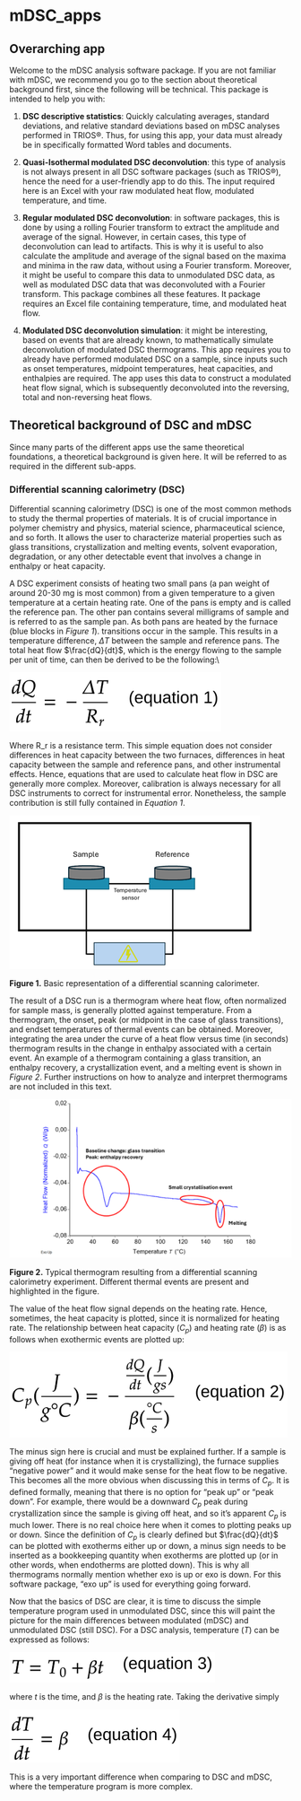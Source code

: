 # mDSC_apps

## Overarching app

Welcome to the mDSC analysis software package. If you are not familiar with mDSC, 
we recommend you go to the section about theoretical background first, since the 
following will be technical. This package is intended to help you with:

1. **DSC descriptive statistics**: Quickly calculating averages, standard deviations, 
and relative standard deviations based on mDSC analyses performed in TRIOS®. Thus,
for using this app, your data must already be in specifically formatted Word tables 
and documents.  

2. **Quasi-Isothermal modulated DSC deconvolution**: this type of analysis is not 
always present in all DSC software packages (such as TRIOS®), hence the need for 
a user-friendly app to do this. The input required here is an Excel with your
raw modulated heat flow, modulated temperature, and time. 

3. **Regular modulated DSC deconvolution**: in software packages, this is done by 
using a rolling Fourier transform to extract the amplitude and average of the 
signal. However, in certain cases, this type of deconvolution can lead to artifacts.
This is why it is useful to also calculate the amplitude and average of the signal
based on the maxima and minima in the raw data, without using a Fourier transform.
Moreover, it might be useful to compare this data to unmodulated DSC data, as well
as modulated DSC data that was deconvoluted with a Fourier transform. This package
combines all these features. It package requires an Excel file containing 
temperature, time, and modulated heat flow. 

4. **Modulated DSC deconvolution simulation**: it might be interesting, based on 
events that are already known, to mathematically simulate deconvolution of 
modulated DSC thermograms. This app requires you to already have performed 
modulated DSC on a sample, since inputs such as onset temperatures, midpoint
temperatures, heat capacities, and enthalpies are required. The app uses this
data to construct a modulated heat flow signal, which is subsequently deconvoluted 
into the reversing, total and non-reversing heat flows.


## Theoretical background of DSC and mDSC

Since many parts of the different apps use the same theoretical foundations, a 
theoretical background is given here. It will be referred to as required in the 
different sub-apps.

### Differential scanning calorimetry (DSC)

Differential scanning calorimetry (DSC) is one of the most common methods to 
study the thermal properties of materials. It is of crucial importance in polymer
chemistry and physics, material science, pharmaceutical science, and so forth. 
It allows the user to characterize material properties such as glass transitions,
crystallization and melting events, solvent evaporation, degradation, or any other
detectable event that involves a change in enthalpy or heat capacity. 

A DSC experiment consists of heating two small pans (a pan weight of around 
20-30 mg is most common) from a given temperature to a given temperature at a 
certain heating rate. One of the pans is empty and is called the reference pan.
The other pan contains several milligrams of sample and is referred to as the 
sample pan. As both pans are heated by the furnace (blue blocks in *Figure 1*). 
transitions occur in the sample. This results in a temperature difference,
$\Delta T$ between the sample and reference pans. The total heat flow 
$\frac{dQ}{dt}$, which is the energy flowing to the sample per unit of time, can 
then be derived to be the following:\

![Equation 1.](figures/math/math-1.svg)

Where R_r is a resistance term. This simple equation does not consider differences 
in heat capacity between the two furnaces, differences in heat capacity between 
the sample and reference pans, and other instrumental effects. Hence, equations 
that are used to calculate heat flow in DSC are generally more complex. Moreover, 
calibration is always necessary for all DSC instruments to correct for 
instrumental error. Nonetheless, the sample contribution is still fully contained 
in *Equation 1*.

![Figure 1.](figures/Fig1_differential_scanning_calorimeter.png)

**Figure 1.** Basic representation of a differential scanning calorimeter.

The result of a DSC run is a thermogram where heat flow, often normalized for 
sample mass, is generally plotted against temperature. From a thermogram, the
onset, peak (or midpoint in the case of glass transitions), and endset temperatures
of thermal events can be obtained. Moreover, integrating the area under the 
curve of a heat flow versus time (in seconds) thermogram results in the change 
in enthalpy associated with a certain event. An example of a thermogram 
containing a glass transition, an enthalpy recovery, a crystallization event,
and a melting event is shown in *Figure 2*. Further instructions on how to analyze 
and interpret thermograms are not included in this text.

![Figure 2](figures/Fig2_typical_thermogram.png)

**Figure 2.** Typical thermogram resulting from a differential scanning 
calorimetry experiment. Different thermal events are present and highlighted in 
the figure.


The value of the heat flow signal depends on the heating rate. Hence, sometimes, 
the heat capacity is plotted, since it is normalized for heating rate. The 
relationship between heat capacity ($C_p$) and heating rate ($\beta$) is as 
follows when exothermic events are plotted up:

![Equation 2.](figures/math/math-2.svg)

The minus sign here is crucial and must be explained further. If a sample is 
giving off heat (for instance when it is crystallizing), the furnace supplies 
“negative power” and it would make sense for the heat flow to be negative. This
becomes all the more obvious when discussing this in terms of $C_p$. It is 
defined formally, meaning that there is no option for “peak up” or “peak down”. 
For example, there would be a downward $C_p$ peak during crystallization since 
the sample is giving off heat, and so it’s apparent $C_p$ is much lower. There 
is no real choice here when it comes to plotting peaks up or down. Since the 
definition of $C_p$ is clearly defined but $\frac{dQ}{dt}$ can be plotted with 
exotherms either up or down, a minus sign needs to be inserted as a bookkeeping 
quantity when exotherms are plotted up (or in other words, when endotherms are 
plotted down). This is why all thermograms normally mention whether exo is up or
exo is down. For this software package, “exo up” is used for everything going 
forward.

Now that the basics of DSC are clear, it is time to discuss the simple 
temperature program used in unmodulated DSC, since this will paint the picture
for the main differences between modulated (mDSC) and unmodulated DSC (still DSC).
For a DSC analysis, temperature ($T$) can be expressed as follows:

![Equation 3.](figures/math/math-3.svg)

where *t* is the time, and *β* is the heating rate. Taking the derivative simply 

![Equation 4.](figures/math/math-4.svg)

This is a very important difference when comparing to DSC and mDSC, where the
temperature program is more complex.